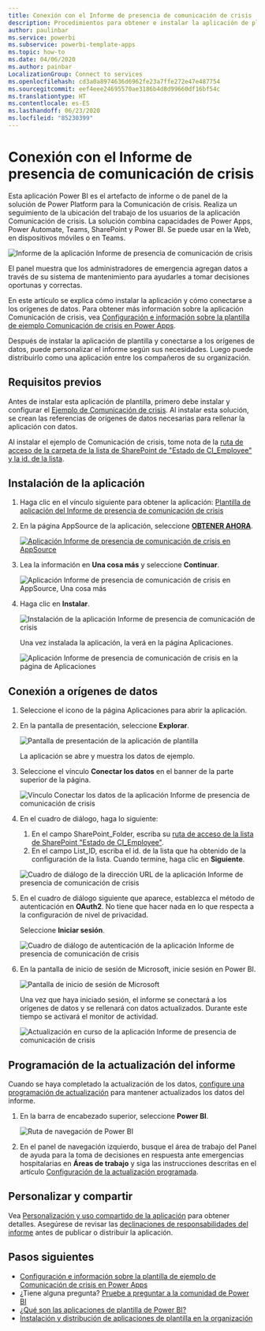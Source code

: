 ```yaml
---
title: Conexión con el Informe de presencia de comunicación de crisis
description: Procedimientos para obtener e instalar la aplicación de plantilla del Informe de presencia de comunicación de crisis de la COVID-19 y para conectarse a los datos
author: paulinbar
ms.service: powerbi
ms.subservice: powerbi-template-apps
ms.topic: how-to
ms.date: 04/06/2020
ms.author: painbar
LocalizationGroup: Connect to services
ms.openlocfilehash: cd3a0a8974636d6962fe23a7ffe272e47e487754
ms.sourcegitcommit: eef4eee24695570ae3186b4d8d99660df16bf54c
ms.translationtype: HT
ms.contentlocale: es-ES
ms.lasthandoff: 06/23/2020
ms.locfileid: "85230399"
---
```

# <a name="connect-to-the-crisis-communication-presence-report"></a>Conexión con el Informe de presencia de comunicación de crisis

Esta aplicación Power BI es el artefacto de informe o de panel de la solución de Power Platform para la Comunicación de crisis. Realiza un seguimiento de la ubicación del trabajo de los usuarios de la aplicación Comunicación de crisis. La solución combina capacidades de Power Apps, Power Automate, Teams, SharePoint y Power BI. Se puede usar en la Web, en dispositivos móviles o en Teams.

![Informe de la aplicación Informe de presencia de comunicación de crisis](media/service-connect-to-crisis-communication-presence-report/service-crisis-communication-presence-report.png)

El panel muestra que los administradores de emergencia agregan datos a través de su sistema de mantenimiento para ayudarles a tomar decisiones oportunas y correctas.

En este artículo se explica cómo instalar la aplicación y cómo conectarse a los orígenes de datos. Para obtener más información sobre la aplicación Comunicación de crisis, vea [Configuración e información sobre la plantilla de ejemplo Comunicación de crisis en Power Apps](https://docs.microsoft.com/powerapps/maker/canvas-apps/sample-crisis-communication-app).

Después de instalar la aplicación de plantilla y conectarse a los orígenes de datos, puede personalizar el informe según sus necesidades. Luego puede distribuirlo como una aplicación entre los compañeros de su organización.

## <a name="prerequisites"></a>Requisitos previos

Antes de instalar esta aplicación de plantilla, primero debe instalar y configurar el [Ejemplo de Comunicación de crisis](https://docs.microsoft.com/powerapps/maker/canvas-apps/sample-crisis-communication-app). Al instalar esta solución, se crean las referencias de orígenes de datos necesarias para rellenar la aplicación con datos.

Al instalar el ejemplo de Comunicación de crisis, tome nota de la [ruta de acceso de la carpeta de la lista de SharePoint de "Estado de CI_Employee" y la id. de la lista](https://docs.microsoft.com/powerapps/maker/canvas-apps/sample-crisis-communication-app#monitor-office-absences-with-power-bi).

## <a name="install-the-app"></a>Instalación de la aplicación

1. Haga clic en el vínculo siguiente para obtener la aplicación: [Plantilla de aplicación del Informe de presencia de comunicación de crisis](https://appsource.microsoft.com/en-us/product/power-bi/pbi-contentpacks.crisiscomms)

1. En la página AppSource de la aplicación, seleccione [**OBTENER AHORA**](https://appsource.microsoft.com/en-us/product/power-bi/pbi-contentpacks.crisiscomms).

    [![Aplicación Informe de presencia de comunicación de crisis en AppSource](media/service-connect-to-crisis-communication-presence-report/service-crisis-communication-presence-report-app-appsource-get-it-now.png)](https://appsource.microsoft.com/en-us/product/power-bi/pbi-contentpacks.crisiscomms)

1. Lea la información en **Una cosa más** y seleccione **Continuar**.

    ![Aplicación Informe de presencia de comunicación de crisis en AppSource, Una cosa más](media/service-connect-to-crisis-communication-presence-report/service-crisis-communication-presence-report-1-more-thing.png)

1. Haga clic en **Instalar**. 

    ![Instalación de la aplicación Informe de presencia de comunicación de crisis](media/service-connect-to-crisis-communication-presence-report/service-crisis-communication-presence-report-select-install.png)

    Una vez instalada la aplicación, la verá en la página Aplicaciones.

   ![Aplicación Informe de presencia de comunicación de crisis en la página de Aplicaciones](media/service-connect-to-crisis-communication-presence-report/service-crisis-communication-presence-report-app-apps-page-icon.png)

## <a name="connect-to-data-sources"></a>Conexión a orígenes de datos

1. Seleccione el icono de la página Aplicaciones para abrir la aplicación.

1. En la pantalla de presentación, seleccione **Explorar**.

   ![Pantalla de presentación de la aplicación de plantilla](media/service-connect-to-crisis-communication-presence-report/service-crisis-communication-presence-report-app-splash-screen.png)

   La aplicación se abre y muestra los datos de ejemplo.

1. Seleccione el vínculo **Conectar los datos** en el banner de la parte superior de la página.

   ![Vínculo Conectar los datos de la aplicación Informe de presencia de comunicación de crisis](media/service-connect-to-crisis-communication-presence-report/service-crisis-communication-presence-report-app-connect-data.png)

1. En el cuadro de diálogo, haga lo siguiente:
   1. En el campo SharePoint_Folder, escriba su [ruta de acceso de la lista de SharePoint "Estado de CI_Employee"](https://docs.microsoft.com/powerapps/maker/canvas-apps/sample-crisis-communication-app#monitor-office-absences-with-power-bi).
   1. En el campo List_ID, escriba el id. de la lista que ha obtenido de la configuración de la lista. Cuando termine, haga clic en **Siguiente**.

   ![Cuadro de diálogo de la dirección URL de la aplicación Informe de presencia de comunicación de crisis](media/service-connect-to-crisis-communication-presence-report/service-crisis-communication-presence-report-app-url-dialog.png)

1. En el cuadro de diálogo siguiente que aparece, establezca el método de autenticación en **OAuth2**. No tiene que hacer nada en lo que respecta a la configuración de nivel de privacidad.

   Seleccione **Iniciar sesión**.

   ![Cuadro de diálogo de autenticación de la aplicación Informe de presencia de comunicación de crisis](media/service-connect-to-crisis-communication-presence-report/service-crisis-communication-presence-report-app-authentication-dialog.png)

1. En la pantalla de inicio de sesión de Microsoft, inicie sesión en Power BI.

   ![Pantalla de inicio de sesión de Microsoft](media/service-connect-to-crisis-communication-presence-report/service-crisis-communication-presence-report-app-microsoft-login.png)

   Una vez que haya iniciado sesión, el informe se conectará a los orígenes de datos y se rellenará con datos actualizados. Durante este tiempo se activará el monitor de actividad.

   ![Actualización en curso de la aplicación Informe de presencia de comunicación de crisis](media/service-connect-to-crisis-communication-presence-report/service-crisis-communication-presence-report-app-refresh-monitor.png)

## <a name="schedule-report-refresh"></a>Programación de la actualización del informe

Cuando se haya completado la actualización de los datos, [configure una programación de actualización](../connect-data/refresh-scheduled-refresh.md) para mantener actualizados los datos del informe.

1. En la barra de encabezado superior, seleccione **Power BI**.

   ![Ruta de navegación de Power BI](media/service-connect-to-crisis-communication-presence-report/service-crisis-communication-presence-report-app-powerbi-breadcrumb.png)

1. En el panel de navegación izquierdo, busque el área de trabajo del Panel de ayuda para la toma de decisiones en respuesta ante emergencias hospitalarias en **Áreas de trabajo** y siga las instrucciones descritas en el artículo [Configuración de la actualización programada](../connect-data/refresh-scheduled-refresh.md).

## <a name="customize-and-share"></a>Personalizar y compartir

Vea [Personalización y uso compartido de la aplicación](../connect-data/service-template-apps-install-distribute.md#customize-and-share-the-app) para obtener detalles. Asegúrese de revisar las [declinaciones de responsabilidades del informe](../create-reports/sample-covid-19-us.md#disclaimers) antes de publicar o distribuir la aplicación.

## <a name="next-steps"></a>Pasos siguientes
* [Configuración e información sobre la plantilla de ejemplo de Comunicación de crisis en Power Apps](https://docs.microsoft.com/powerapps/maker/canvas-apps/sample-crisis-communication-app)
* ¿Tiene alguna pregunta? [Pruebe a preguntar a la comunidad de Power BI](https://community.powerbi.com/)
* [¿Qué son las aplicaciones de plantilla de Power BI?](../connect-data/service-template-apps-overview.md)
* [Instalación y distribución de aplicaciones de plantilla en la organización](../connect-data/service-template-apps-install-distribute.md)
